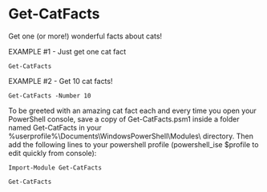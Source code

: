 # Get-CatFacts

Get one (or more!) wonderful facts about cats!

EXAMPLE #1 - Just get one cat fact

	Get-CatFacts
   
EXAMPLE #2 - Get 10 cat facts!

	Get-CatFacts -Number 10
   
To be greeted with an amazing cat fact each and every time you open your PowerShell console, save a copy of Get-CatFacts.psm1 inside a folder named Get-CatFacts in your %userprofile%\Documents\WindowsPowerShell\Modules\ directory. Then add the following lines to your powershell profile (powershell_ise $profile to edit quickly from console):

	Import-Module Get-CatFacts

	Get-CatFacts
